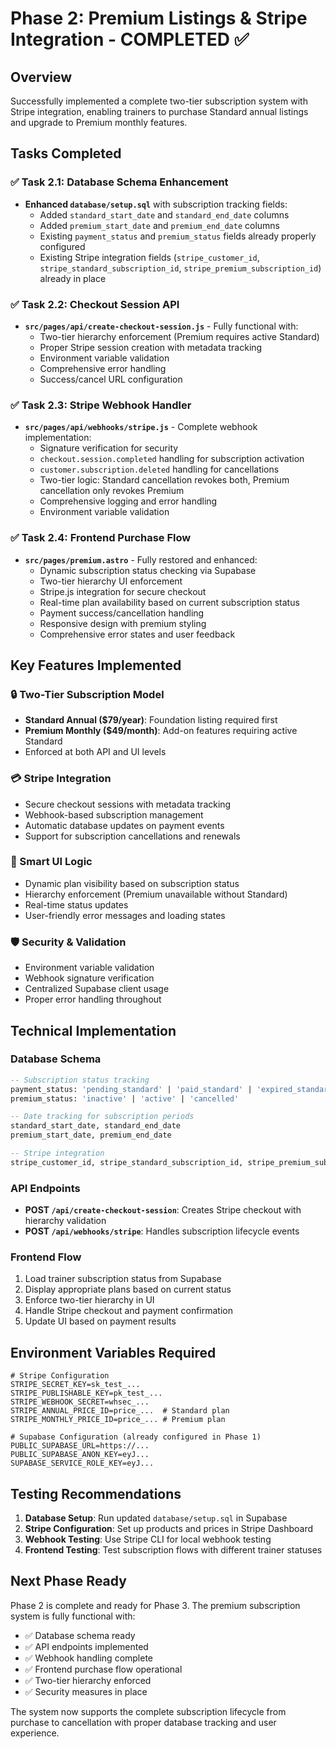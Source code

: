 # Phase 2: Premium Listings & Stripe Integration - COMPLETED ✅

## Overview
Successfully implemented a complete two-tier subscription system with Stripe integration, enabling trainers to purchase Standard annual listings and upgrade to Premium monthly features.

## Tasks Completed

### ✅ Task 2.1: Database Schema Enhancement
- **Enhanced `database/setup.sql`** with subscription tracking fields:
  - Added `standard_start_date` and `standard_end_date` columns
  - Added `premium_start_date` and `premium_end_date` columns
  - Existing `payment_status` and `premium_status` fields already properly configured
  - Existing Stripe integration fields (`stripe_customer_id`, `stripe_standard_subscription_id`, `stripe_premium_subscription_id`) already in place

### ✅ Task 2.2: Checkout Session API
- **`src/pages/api/create-checkout-session.js`** - Fully functional with:
  - Two-tier hierarchy enforcement (Premium requires active Standard)
  - Proper Stripe session creation with metadata tracking
  - Environment variable validation
  - Comprehensive error handling
  - Success/cancel URL configuration

### ✅ Task 2.3: Stripe Webhook Handler
- **`src/pages/api/webhooks/stripe.js`** - Complete webhook implementation:
  - Signature verification for security
  - `checkout.session.completed` handling for subscription activation
  - `customer.subscription.deleted` handling for cancellations
  - Two-tier logic: Standard cancellation revokes both, Premium cancellation only revokes Premium
  - Comprehensive logging and error handling
  - Environment variable validation

### ✅ Task 2.4: Frontend Purchase Flow
- **`src/pages/premium.astro`** - Fully restored and enhanced:
  - Dynamic subscription status checking via Supabase
  - Two-tier hierarchy UI enforcement
  - Stripe.js integration for secure checkout
  - Real-time plan availability based on current subscription status
  - Payment success/cancellation handling
  - Responsive design with premium styling
  - Comprehensive error states and user feedback

## Key Features Implemented

### 🔒 Two-Tier Subscription Model
- **Standard Annual ($79/year)**: Foundation listing required first
- **Premium Monthly ($49/month)**: Add-on features requiring active Standard
- Enforced at both API and UI levels

### 💳 Stripe Integration
- Secure checkout sessions with metadata tracking
- Webhook-based subscription management
- Automatic database updates on payment events
- Support for subscription cancellations and renewals

### 🎯 Smart UI Logic
- Dynamic plan visibility based on subscription status
- Hierarchy enforcement (Premium unavailable without Standard)
- Real-time status updates
- User-friendly error messages and loading states

### 🛡️ Security & Validation
- Environment variable validation
- Webhook signature verification
- Centralized Supabase client usage
- Proper error handling throughout

## Technical Implementation

### Database Schema
```sql
-- Subscription status tracking
payment_status: 'pending_standard' | 'paid_standard' | 'expired_standard'
premium_status: 'inactive' | 'active' | 'cancelled'

-- Date tracking for subscription periods
standard_start_date, standard_end_date
premium_start_date, premium_end_date

-- Stripe integration
stripe_customer_id, stripe_standard_subscription_id, stripe_premium_subscription_id
```

### API Endpoints
- **POST `/api/create-checkout-session`**: Creates Stripe checkout with hierarchy validation
- **POST `/api/webhooks/stripe`**: Handles subscription lifecycle events

### Frontend Flow
1. Load trainer subscription status from Supabase
2. Display appropriate plans based on current status
3. Enforce two-tier hierarchy in UI
4. Handle Stripe checkout and payment confirmation
5. Update UI based on payment results

## Environment Variables Required
```env
# Stripe Configuration
STRIPE_SECRET_KEY=sk_test_...
STRIPE_PUBLISHABLE_KEY=pk_test_...
STRIPE_WEBHOOK_SECRET=whsec_...
STRIPE_ANNUAL_PRICE_ID=price_...  # Standard plan
STRIPE_MONTHLY_PRICE_ID=price_... # Premium plan

# Supabase Configuration (already configured in Phase 1)
PUBLIC_SUPABASE_URL=https://...
PUBLIC_SUPABASE_ANON_KEY=eyJ...
SUPABASE_SERVICE_ROLE_KEY=eyJ...
```

## Testing Recommendations
1. **Database Setup**: Run updated `database/setup.sql` in Supabase
2. **Stripe Configuration**: Set up products and prices in Stripe Dashboard
3. **Webhook Testing**: Use Stripe CLI for local webhook testing
4. **Frontend Testing**: Test subscription flows with different trainer statuses

## Next Phase Ready
Phase 2 is complete and ready for Phase 3. The premium subscription system is fully functional with:
- ✅ Database schema ready
- ✅ API endpoints implemented
- ✅ Webhook handling complete
- ✅ Frontend purchase flow operational
- ✅ Two-tier hierarchy enforced
- ✅ Security measures in place

The system now supports the complete subscription lifecycle from purchase to cancellation with proper database tracking and user experience.
